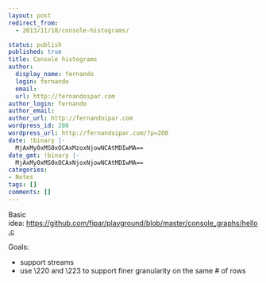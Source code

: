 ```yaml
---
layout: post
redirect_from:
  - 2013/11/18/console-histograms/

status: publish
published: true
title: Console histograms
author:
  display_name: fernando
  login: fernando
  email: 
  url: http://fernandoipar.com
author_login: fernando
author_email: 
author_url: http://fernandoipar.com
wordpress_id: 280
wordpress_url: http://fernandoipar.com/?p=280
date: !binary |-
  MjAxMy0xMS0xOCAxMzoxNjowNCAtMDIwMA==
date_gmt: !binary |-
  MjAxMy0xMS0xOCAxNjoxNjowNCAtMDIwMA==
categories:
- Notes
tags: []
comments: []
---
```

<p>Basic idea: <a href="https://github.com/fipar/playground/blob/master/console_graphs/hello.c">https://github.com/fipar/playground/blob/master/console_graphs/hello.c</a></p>
<p>Goals:</p>
<ul>
<li>support streams</li>
<li>use \220 and \223 to support finer granularity on the same # of rows</li>
</ul>
<p>&nbsp;</p>
